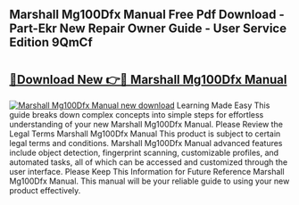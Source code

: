 ## Marshall Mg100Dfx Manual Free Pdf Download - Part-Ekr New Repair Owner Guide - User Service Edition 9QmCf

# <h2><a href="http://cf18988.oget.top/?id=Marshall+Mg100Dfx+Manual">🔗Download New 👉🔴 Marshall Mg100Dfx Manual</a></h2>

[![Marshall Mg100Dfx Manual new download](https://i.imgur.com/5g1atiW.png)](http://cf18988.oget.top/?id=Marshall+Mg100Dfx+Manual)
Learning Made Easy This guide breaks down complex concepts into simple steps for effortless understanding of your new Marshall Mg100Dfx Manual. Please Review the Legal Terms Marshall Mg100Dfx Manual This product is subject to certain legal terms and conditions. Marshall Mg100Dfx Manual advanced features include object detection, fingerprint scanning, customizable profiles, and automated tasks, all of which can be accessed and customized through the user interface. Please Keep This Information for Future Reference Marshall Mg100Dfx Manual. This manual will be your reliable guide to using your new product effectively.
